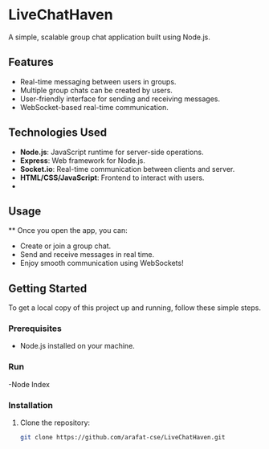 # LiveChatHaven

A simple, scalable group chat application built using Node.js.

## Features

- Real-time messaging between users in groups.
- Multiple group chats can be created by users.
- User-friendly interface for sending and receiving messages.
- WebSocket-based real-time communication.

## Technologies Used

- **Node.js**: JavaScript runtime for server-side operations.
- **Express**: Web framework for Node.js.
- **Socket.io**: Real-time communication between clients and server.
- **HTML/CSS/JavaScript**: Frontend to interact with users.
-
## Usage
** Once you open the app, you can:
- Create or join a group chat.
- Send and receive messages in real time.
- Enjoy smooth communication using WebSockets!

## Getting Started

To get a local copy of this project up and running, follow these simple steps.

### Prerequisites

- Node.js installed on your machine.
  
### Run
-Node Index

### Installation

1. Clone the repository:
   ```bash
   git clone https://github.com/arafat-cse/LiveChatHaven.git

